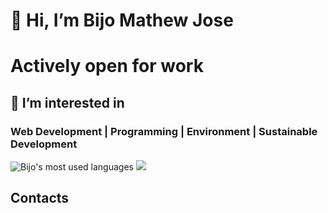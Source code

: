 # 👋 Hi, I’m Bijo Mathew Jose
# Actively open for work
## 👀 I’m interested in 
### Web Development | Programming | Environment | Sustainable Development
![Bijo's most used languages](https://github-readme-stats.sabesansathananthan.vercel.app/api/top-langs/?username=bijomathewjose&layout=compact&theme=radical)
[![](https://www.codewars.com/users/bijomathewjose/badges/large)](https://www.codewars.com/users/bijomathewjose)
## Contacts 
<!---
bijomathewjose/bijomathewjose is a ✨ special ✨ repository because its `README.md` (this file) appears on your GitHub profile.
You can click the Preview link to take a look at your changes.
--->
